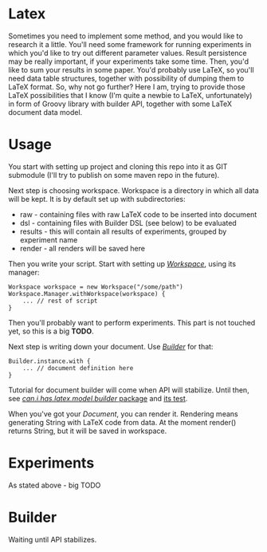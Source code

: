# Latex

Sometimes you need to implement some method, and you would like to research it a little.
You'll need some framework for running experiments in which you'd like to try out different parameter values.
Result persistence may be really important, if your experiments take some time.
Then, you'd like to sum your results in some paper. You'd probably use LaTeX, so you'll need
data table structures, together with possibility of dumping them to LaTeX format.
So, why not go further? Here I am, trying to provide those LaTeX possibilities that I know (I'm quite a newbie
to LaTeX, unfortunately) in form of Groovy library with builder API, together with some LaTeX document data model.

# Usage

You start with setting up project and cloning this repo into it as GIT submodule (I'll try to publish on some
maven repo in the future).

Next step is choosing workspace. Workspace is a directory in which all data will be kept. It is by default
set up with subdirectories:
* raw - containing files with raw LaTeX code to be inserted into document
* dsl - containing files with Builder DSL (see below) to be evaluated
* results - this will contain all results of experiments, grouped by experiment name
* render - all renders will be saved here

Then you write your script. Start with setting up [*Workspace*](/src/main/groovy/can/i/has/latex/experiments/Workspace.groovy), using its manager:

    Workspace workspace = new Workspace("/some/path")
    Workspace.Manager.withWorkspace(workspace) {
        ... // rest of script
    }

Then you'll probably want to perform experiments. This part is not touched yet, so this is a big **TODO**.

Next step is writing down your document. Use [*Builder*](/src/main/groovy/can/i/has/latex/model/builder/Builder.groovy) for that:

    Builder.instance.with {
        ... // document definition here
    }

Tutorial for document builder will come when API will stabilize. Until then, see [*can.i.has.latex.model.builder* package](/src/main/groovy/can/i/has/latex/model)
and [its test](/src/test/groovy/can/i/has/latex/model/builder/BuilderTest.groovy).

When you've got your *Document*, you can render it. Rendering means generating String with LaTeX code from
data. At the moment render() returns String, but it will be saved in workspace.

# Experiments

As stated above - big TODO

# Builder

Waiting until API stabilizes.